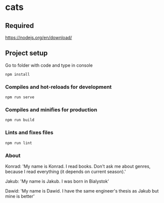 # cats

## Required
https://nodejs.org/en/download/

## Project setup
Go to folder with code and type in console
```
npm install
```

### Compiles and hot-reloads for development
```
npm run serve
```

### Compiles and minifies for production
```
npm run build
```

### Lints and fixes files
```
npm run lint
```
### About
Konrad: 'My name is Konrad. I read books. Don't ask me about genres, because I read everything (it depends on current season).' 

Jakub: 'My name is Jakub. I was born in Bialystok'

Dawid: 'My name is Dawid. I have the same engineer's thesis as Jakub but mine is better'
